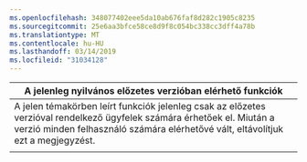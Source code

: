```yaml
---
ms.openlocfilehash: 348077402eee5da10ab676faf8d282c1905c8235
ms.sourcegitcommit: 25e6aa3bfce58ce8d9f8c054bc338cc3dff4a78b
ms.translationtype: MT
ms.contentlocale: hu-HU
ms.lasthandoff: 03/14/2019
ms.locfileid: "31034128"
---
```

|                                                                     A jelenleg nyilvános előzetes verzióban elérhető funkciók                                                                      |
|----------------------------------------------------------------------------------------------------------------------------------------------------------------------|
| A jelen témakörben leírt funkciók jelenleg csak az előzetes verzióval rendelkező ügyfelek számára érhetőek el. Miután a verzió minden felhasználó számára elérhetővé vált, eltávolítjuk ezt a megjegyzést. |
|                                                                                                                                                                      |

